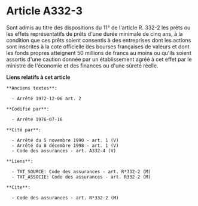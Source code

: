 # Article A332-3

Sont admis au titre des dispositions du 11° de l'article R. 332-2 les prêts ou les effets représentatifs de prêts d'une durée
minimale de cinq ans, à la condition que ces prêts soient consentis à des entreprises dont les actions sont inscrites à la
cote officielle des bourses françaises de valeurs et dont les fonds propres atteignent 50 millions de francs au moins ou
qu'ils soient assortis d'une caution donnée par un établissement agréé à cet effet par le ministre de l'économie et des
finances ou d'une sûreté réelle.

**Liens relatifs à cet article**

	**Anciens textes**:

	  - Arrêté 1972-12-06 art. 2

	**Codifié par**:

	  - Arrêté 1976-07-16

	**Cité par**:

	  - Arrêté du 5 novembre 1990 - art. 1 (V)
	  - Arrêté du 8 décembre 1998 - art. 1 (V)
	  - Code des assurances - art. A332-4 (V)

	**Liens**:

	  - TXT_SOURCE: Code des assurances - art. R*332-2 (M)
	  - TXT_ASSOCIE: Code des assurances - art. R332-2 (M)

	**Cite**:

	  - Code des assurances - art. R*332-2 (M)
